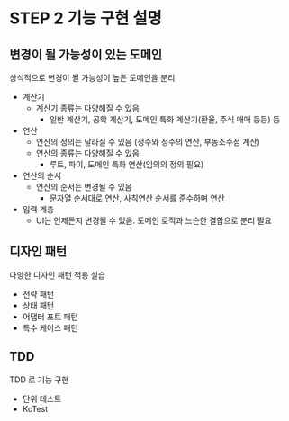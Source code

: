 # STEP 2 기능 구현 설명

## 변경이 될 가능성이 있는 도메인

상식적으로 변경이 될 가능성이 높은 도메인을 분리

- 계산기
   - 계산기 종류는 다양해질 수 있음
     - 일반 계산기, 공학 계산기, 도메인 특화 계산기(환율, 주식 매매 등등) 등
- 연산
   - 연산의 정의는 달라질 수 있음 (정수와 정수의 연산, 부동소수점 계산)
   - 연산의 종류는 다양해질 수 있음
     - 루트, 파이, 도메인 특화 연산(임의의 정의 필요)
- 연산의 순서
  - 연산의 순서는 변경될 수 있음
    - 문자열 순서대로 연산, 사칙연산 순서를 준수하며 연산
- 입력 계층
  - UI는 언제든지 변경될 수 있음. 도메인 로직과 느슨한 결합으로 분리 필요


## 디자인 패턴 

다양한 디자인 패턴 적용 실습

- 전략 패턴
- 상태 패턴
- 어댑터 포트 패턴
- 특수 케이스 패턴

## TDD

TDD 로 기능 구현

- 단위 테스트
- KoTest